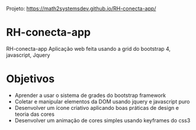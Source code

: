 Projeto: https://math2systemsdev.github.io/RH-conecta-app/

# RH-conecta-app
RH-conecta-app
Aplicação web feita usando a grid do bootstrap 4, javascript, Jquery

# Objetivos
- Aprender a usar o sistema de grades do bootstrap framework
- Coletar e manipular elementos da DOM usando jquery e javascript puro
- Desenvolver um ícone criativo aplicando boas práticas de design e teoria das cores
- Desenvolver um animação de cores simples usando keyframes do css3 
